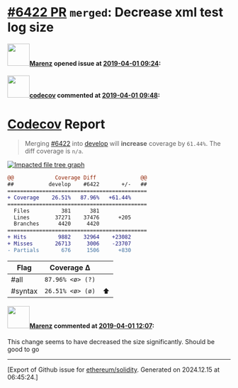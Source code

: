 # [\#6422 PR](https://github.com/ethereum/solidity/pull/6422) `merged`: Decrease xml test log size

#### <img src="https://avatars.githubusercontent.com/u/424752?u=2d50de05ec528b9b84f8b905a56e90669b0f8927&v=4" width="50">[Marenz](https://github.com/Marenz) opened issue at [2019-04-01 09:24](https://github.com/ethereum/solidity/pull/6422):



#### <img src="https://avatars.githubusercontent.com/in/254?v=4" width="50">[codecov](https://github.com/apps/codecov) commented at [2019-04-01 09:48](https://github.com/ethereum/solidity/pull/6422#issuecomment-478512054):

# [Codecov](https://codecov.io/gh/ethereum/solidity/pull/6422?src=pr&el=h1) Report
> Merging [#6422](https://codecov.io/gh/ethereum/solidity/pull/6422?src=pr&el=desc) into [develop](https://codecov.io/gh/ethereum/solidity/commit/a3a60b8eb97d78508083b126ba192fab7ae7354c?src=pr&el=desc) will **increase** coverage by `61.44%`.
> The diff coverage is `n/a`.

[![Impacted file tree graph](https://codecov.io/gh/ethereum/solidity/pull/6422/graphs/tree.svg?width=650&token=87PGzVEwU0&height=150&src=pr)](https://codecov.io/gh/ethereum/solidity/pull/6422?src=pr&el=tree)

```diff
@@             Coverage Diff              @@
##           develop    #6422       +/-   ##
============================================
+ Coverage    26.51%   87.96%   +61.44%     
============================================
  Files          381      381               
  Lines        37271    37476      +205     
  Branches      4420     4420               
============================================
+ Hits          9882    32964    +23082     
+ Misses       26713     3006    -23707     
- Partials       676     1506      +830
```

| Flag | Coverage Δ | |
|---|---|---|
| #all | `87.96% <ø> (?)` | |
| #syntax | `26.51% <ø> (ø)` | :arrow_up: |

#### <img src="https://avatars.githubusercontent.com/u/424752?u=2d50de05ec528b9b84f8b905a56e90669b0f8927&v=4" width="50">[Marenz](https://github.com/Marenz) commented at [2019-04-01 12:07](https://github.com/ethereum/solidity/pull/6422#issuecomment-478552509):

This change seems to have decreased the size significantly. Should be good to go


-------------------------------------------------------------------------------



[Export of Github issue for [ethereum/solidity](https://github.com/ethereum/solidity). Generated on 2024.12.15 at 06:45:24.]
